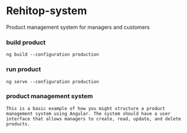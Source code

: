 # Rehitop-system
Product management system for managers and customers
### build product
```
ng build --configuration production
```
### run product
```
ng serve --configuration production
```
### product management system
```
This is a basic example of how you might structure a product management system using Angular. The system should have a user interface that allows managers to create, read, update, and delete products.
